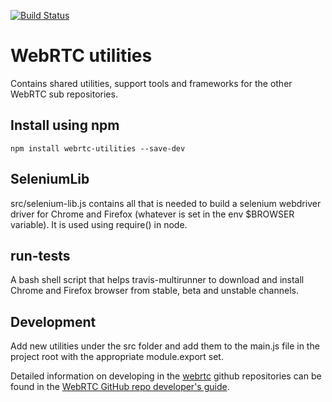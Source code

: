 [![Build Status](https://travis-ci.org/webrtc/utilities.svg?branch=master)](https://travis-ci.org/webrtc/utilities)
# WebRTC utilities #
Contains shared utilities, support tools and frameworks for the other WebRTC sub repositories.

## Install using npm ##
```
npm install webrtc-utilities --save-dev
```

## SeleniumLib ##
src/selenium-lib.js contains all that is needed to build a selenium webdriver driver for Chrome and Firefox (whatever is set in the env $BROWSER variable).
It is used using require() in node.

## run-tests ##
A bash shell script that helps travis-multirunner to download and install Chrome and Firefox browser from stable, beta and unstable channels.

## Development ##
Add new utilities under the src folder and add them to the main.js file in the project root with the appropriate module.export set.

Detailed information on developing in the [webrtc](https://github.com/webrtc) github repositories can be found in the [WebRTC GitHub repo developer's guide](https://docs.google.com/document/d/1tn1t6LW2ffzGuYTK3366w1fhTkkzsSvHsBnOHoDfRzY/edit?pli=1#heading=h.e3366rrgmkdk).
